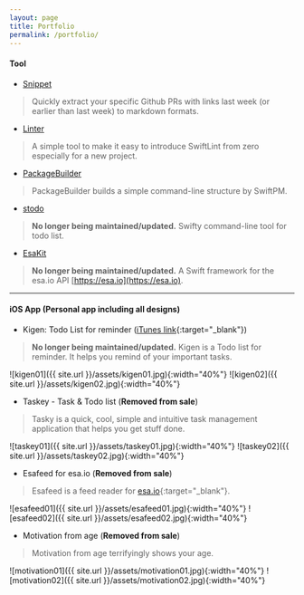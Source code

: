 ```yaml
---
layout: page
title: Portfolio
permalink: /portfolio/
---
```


#### Tool

- [Snippet](https://github.com/pixyzehn/Snippet)

> Quickly extract your specific Github PRs with links last week (or earlier than last week) to markdown formats.

- [Linter](https://github.com/pixyzehn/Linter)

> A simple tool to make it easy to introduce SwiftLint from zero especially for a new project.

- [PackageBuilder](https://github.com/pixyzehn/PackageBuilder)

> PackageBuilder builds a simple command-line structure by SwiftPM.

- [stodo](https://github.com/pixyzehn/stodo)

> **No longer being maintained/updated.**
> Swifty command-line tool for todo list.

- [EsaKit](https://github.com/pixyzehn/EsaKit)

> **No longer being maintained/updated.**
> A Swift framework for the esa.io API [https://esa.io](https://esa.io).

<hr>

#### iOS App (Personal app including all designs)

- Kigen: Todo List for reminder ([iTunes link](https://itunes.apple.com/us/app/kigen-todo-list-for-reminder/id1198205732?l=en&mt=8){:target="_blank"})

> **No longer being maintained/updated.**
> Kigen is a Todo list for reminder. It helps you remind of your important tasks.

![kigen01]({{ site.url }}/assets/kigen01.jpg){:width="40%"}
![kigen02]({{ site.url }}/assets/kigen02.jpg){:width="40%"}

- Taskey - Task & Todo list (**Removed from sale**)

> Tasky is a quick, cool, simple and intuitive task management application that helps you get stuff done.

![taskey01]({{ site.url }}/assets/taskey01.jpg){:width="40%"}
![taskey02]({{ site.url }}/assets/taskey02.jpg){:width="40%"}

- Esafeed for esa.io (**Removed from sale**)

> Esafeed is a feed reader for [esa.io](https://esa.io/){:target="_blank"}.

![esafeed01]({{ site.url }}/assets/esafeed01.jpg){:width="40%"}
![esafeed02]({{ site.url }}/assets/esafeed02.jpg){:width="40%"}

- Motivation from age (**Removed from sale**)

> Motivation from age terrifyingly shows your age.

![motivation01]({{ site.url }}/assets/motivation01.jpg){:width="40%"}
![motivation02]({{ site.url }}/assets/motivation02.jpg){:width="40%"}

